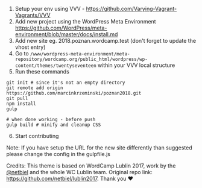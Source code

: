1. Setup your env using VVV - https://github.com/Varying-Vagrant-Vagrants/VVV
2. Add new project using the WordPress Meta Environment https://github.com/WordPress/meta-environment/blob/master/docs/install.md
3. Add new site eg. 2018.poznan.wordcamp.test (don't forget to update the vhost entry)
4. Go to ``/www/wordpress-meta-environment/meta-repository/wordcamp.org/public_html/wordpress/wp-content/themes/twentyseventeen`` within your VVV local structure
5. Run these commands
```
git init # since it's not an empty directory
git remote add origin https://github.com/marcinkrzeminski/poznan2018.git
git pull
npm install
gulp

# when done working - before push
gulp build # minify and cleanup CSS
```
6. Start contributing

Note: If you have setup the URL for the new site differently than suggested please change the config in the gulpfile.js

Credits:
This theme is based on WordCamp Lublin 2017, work by the [@netbiel](https://github.com/netbiel/) and the whole WC Lublin team. Original repo link: https://github.com/netbiel/lublin2017. Thank you ❤️

